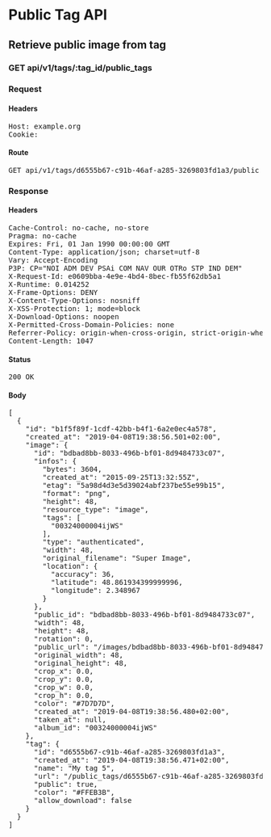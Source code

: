 # Public Tag API

## Retrieve public image from tag

### GET api/v1/tags/:tag_id/public_tags
### Request

#### Headers

<pre>Host: example.org
Cookie: </pre>

#### Route

<pre>GET api/v1/tags/d6555b67-c91b-46af-a285-3269803fd1a3/public_tags</pre>

### Response

#### Headers

<pre>Cache-Control: no-cache, no-store
Pragma: no-cache
Expires: Fri, 01 Jan 1990 00:00:00 GMT
Content-Type: application/json; charset=utf-8
Vary: Accept-Encoding
P3P: CP=&quot;NOI ADM DEV PSAi COM NAV OUR OTRo STP IND DEM&quot;
X-Request-Id: e0609bba-4e9e-4bd4-8bec-fb55f62db5a1
X-Runtime: 0.014252
X-Frame-Options: DENY
X-Content-Type-Options: nosniff
X-XSS-Protection: 1; mode=block
X-Download-Options: noopen
X-Permitted-Cross-Domain-Policies: none
Referrer-Policy: origin-when-cross-origin, strict-origin-when-cross-origin
Content-Length: 1047</pre>

#### Status

<pre>200 OK</pre>

#### Body

<pre>[
  {
    "id": "b1f5f89f-1cdf-42bb-b4f1-6a2e0ec4a578",
    "created_at": "2019-04-08T19:38:56.501+02:00",
    "image": {
      "id": "bdbad8bb-8033-496b-bf01-8d9484733c07",
      "infos": {
        "bytes": 3604,
        "created_at": "2015-09-25T13:32:55Z",
        "etag": "5a98d4d3e5d39024abf237be55e99b15",
        "format": "png",
        "height": 48,
        "resource_type": "image",
        "tags": [
          "00324000004ijWS"
        ],
        "type": "authenticated",
        "width": 48,
        "original_filename": "Super Image",
        "location": {
          "accuracy": 36,
          "latitude": 48.861934399999996,
          "longitude": 2.348967
        }
      },
      "public_id": "bdbad8bb-8033-496b-bf01-8d9484733c07",
      "width": 48,
      "height": 48,
      "rotation": 0,
      "public_url": "/images/bdbad8bb-8033-496b-bf01-8d9484733c07",
      "original_width": 48,
      "original_height": 48,
      "crop_x": 0.0,
      "crop_y": 0.0,
      "crop_w": 0.0,
      "crop_h": 0.0,
      "color": "#7D7D7D",
      "created_at": "2019-04-08T19:38:56.480+02:00",
      "taken_at": null,
      "album_id": "00324000004ijWS"
    },
    "tag": {
      "id": "d6555b67-c91b-46af-a285-3269803fd1a3",
      "created_at": "2019-04-08T19:38:56.471+02:00",
      "name": "My tag 5",
      "url": "/public_tags/d6555b67-c91b-46af-a285-3269803fd1a3",
      "public": true,
      "color": "#FFEB3B",
      "allow_download": false
    }
  }
]</pre>
